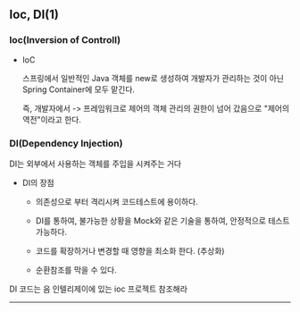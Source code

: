 ## Ioc, DI(1)

### Ioc(Inversion of Controll)

- IoC

  스프링에서 일반적인 Java 객체를 new로 생성하여 개발자가 관리하는 것이 아닌 Spring Container에 모두 맡긴다.

  즉, 개발자에서 -> 프레임워크로 제어의 객체 관리의 권한이 넘어 갔음으로 "제어의 역전"이라고 한다.

  

### DI(Dependency Injection)

DI는 외부에서 사용하는 객체를 주입을 시켜주는 거다

- DI의 장점

  - 의존성으로 부터 격리시켜 코드테스트에 용이하다.

  - DI를 통하여, 불가능한 상황을 Mock와 같은 기술을 통하여, 안정적으로 테스트 가능하다.

  - 코드를 확장하거나 변경할 때 영향을 최소화 한다. (추상화)

  - 순환참조를 막을 수 있다.

    

DI 코드는 음 인텔리제이에 있는 ioc 프로젝트 참조해라

----------------------------------------------------------------------------------------

